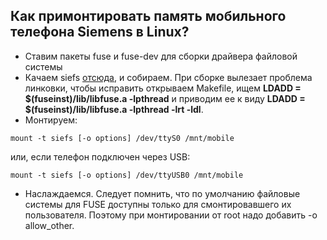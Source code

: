 ## Как примонтировать память мобильного телефона Siemens в Linux?

  - Ставим пакеты fuse и fuse-dev для сборки драйвера файловой системы
  - Качаем siefs [отсюда](http://chaos.allsiemens.com/siefs/), и
    собираем. При сборке вылезает проблема линковки, чтобы
    исправить открываем Makefile, ищем **LDADD =
    $(fuseinst)/lib/libfuse.a -lpthread** и приводим ее к виду **LDADD =
    $(fuseinst)/lib/libfuse.a -lpthread -lrt -ldl**.
  - Монтируем:

<!-- end list -->

    mount -t siefs [-o options] /dev/ttyS0 /mnt/mobile

или, если телефон подключен через USB:

    mount -t siefs [-o options] /dev/ttyUSB0 /mnt/mobile

  - Наслаждаемся. Следует помнить, что по умолчанию файловые системы для
    FUSE доступны только для смонтировавшего их пользователя. Поэтому
    при монтировании от root надо добавить -o allow_other.

